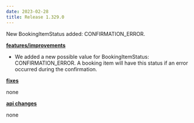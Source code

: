 ```yaml
---
date: 2023-02-28
title: Release 1.329.0
---
```

New BookingItemStatus added: CONFIRMATION_ERROR.
<!--more-->

**<u>features/improvements</u>**

- We added a new possible value for BookingItemStatus: CONFIRMATION_ERROR. A booking item will have this status if an error occurred during the confirmation.

**<u>fixes</u>**

none

**<u>api changes</u>**

none


  
